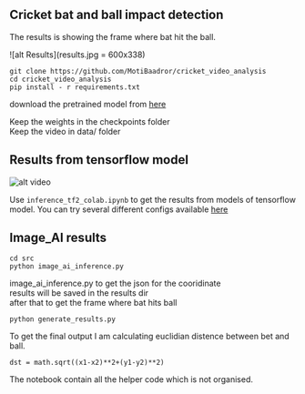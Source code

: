 ## Cricket bat and ball impact detection     
The results is showing the frame where bat hit the ball. 


![alt Results](results.jpg = 600x338)




```
git clone https://github.com/MotiBaadror/cricket_video_analysis
cd cricket_video_analysis 
pip install - r requirements.txt
```
download the pretrained model from [here](https://github.com/OlafenwaMoses/ImageAI/blob/master/imageai/Detection/VIDEO.md#videodetection)    

Keep the weights in the checkpoints folder    
Keep the video in data/ folder    
## Results from tensorflow model 

![alt video](ezgif.com-gif-maker.gif)    

Use ```inference_tf2_colab.ipynb``` to get the results from models of tensorflow model. 
You can try several different configs available [here](https://github.com/tensorflow/models/tree/master/research/object_detection/configs/tf2)





## Image_AI results    

```
cd src 
python image_ai_inference.py
```

image_ai_inference.py to get the json for the cooridinate      
results will be saved in the results dir     
after that to get  the frame where bat hits ball 

```
python generate_results.py
```
To get the final output I am calculating euclidian distence between bet and ball.    
```
dst = math.sqrt((x1-x2)**2+(y1-y2)**2)
```

The notebook contain all the helper code which is not organised. 


